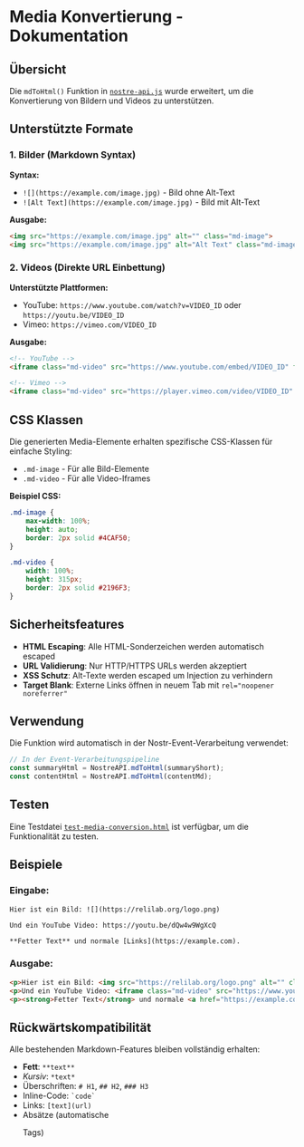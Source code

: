 # Media Konvertierung - Dokumentation

## Übersicht

Die `mdToHtml()` Funktion in [`nostre-api.js`](nostre-api.js:24) wurde erweitert, um die Konvertierung von Bildern und Videos zu unterstützen.

## Unterstützte Formate

### 1. Bilder (Markdown Syntax)

**Syntax:**
- `![](https://example.com/image.jpg)` - Bild ohne Alt-Text
- `![Alt Text](https://example.com/image.jpg)` - Bild mit Alt-Text

**Ausgabe:**
```html
<img src="https://example.com/image.jpg" alt="" class="md-image">
<img src="https://example.com/image.jpg" alt="Alt Text" class="md-image">
```

### 2. Videos (Direkte URL Einbettung)

**Unterstützte Plattformen:**
- YouTube: `https://www.youtube.com/watch?v=VIDEO_ID` oder `https://youtu.be/VIDEO_ID`
- Vimeo: `https://vimeo.com/VIDEO_ID`

**Ausgabe:**
```html
<!-- YouTube -->
<iframe class="md-video" src="https://www.youtube.com/embed/VIDEO_ID" frameborder="0" allow="accelerometer; autoplay; clipboard-write; encrypted-media; gyroscope; picture-in-picture" allowfullscreen></iframe>

<!-- Vimeo -->
<iframe class="md-video" src="https://player.vimeo.com/video/VIDEO_ID" frameborder="0" allow="autoplay; fullscreen; picture-in-picture" allowfullscreen></iframe>
```

## CSS Klassen

Die generierten Media-Elemente erhalten spezifische CSS-Klassen für einfache Styling:

- `.md-image` - Für alle Bild-Elemente
- `.md-video` - Für alle Video-Iframes

**Beispiel CSS:**
```css
.md-image {
    max-width: 100%;
    height: auto;
    border: 2px solid #4CAF50;
}

.md-video {
    width: 100%;
    height: 315px;
    border: 2px solid #2196F3;
}
```

## Sicherheitsfeatures

- **HTML Escaping**: Alle HTML-Sonderzeichen werden automatisch escaped
- **URL Validierung**: Nur HTTP/HTTPS URLs werden akzeptiert
- **XSS Schutz**: Alt-Texte werden escaped um Injection zu verhindern
- **Target Blank**: Externe Links öffnen in neuem Tab mit `rel="noopener noreferrer"`

## Verwendung

Die Funktion wird automatisch in der Nostr-Event-Verarbeitung verwendet:

```javascript
// In der Event-Verarbeitungspipeline
const summaryHtml = NostreAPI.mdToHtml(summaryShort);
const contentHtml = NostreAPI.mdToHtml(contentMd);
```

## Testen

Eine Testdatei [`test-media-conversion.html`](test-media-conversion.html) ist verfügbar, um die Funktionalität zu testen.

## Beispiele

### Eingabe:
```
Hier ist ein Bild: ![](https://relilab.org/logo.png)

Und ein YouTube Video: https://youtu.be/dQw4w9WgXcQ

**Fetter Text** und normale [Links](https://example.com).
```

### Ausgabe:
```html
<p>Hier ist ein Bild: <img src="https://relilab.org/logo.png" alt="" class="md-image"></p>
<p>Und ein YouTube Video: <iframe class="md-video" src="https://www.youtube.com/embed/dQw4w9WgXcQ" frameborder="0" allow="accelerometer; autoplay; clipboard-write; encrypted-media; gyroscope; picture-in-picture" allowfullscreen></iframe></p>
<p><strong>Fetter Text</strong> und normale <a href="https://example.com" target="_blank" rel="noopener noreferrer">Links</a>.</p>
```

## Rückwärtskompatibilität

Alle bestehenden Markdown-Features bleiben vollständig erhalten:
- **Fett**: `**text**`
- *Kursiv*: `*text*`
- Überschriften: `# H1`, `## H2`, `### H3`
- Inline-Code: `` `code` ``
- Links: `[text](url)`
- Absätze (automatische <p> Tags)